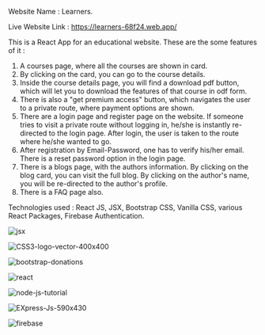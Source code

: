 Website Name : Learners.

Live Website Link : https://learners-68f24.web.app/

This is a React App for an educational website. These are the some features of it :

1. A courses page, where all the courses are shown in card.
2. By clicking on the card, you can go to the course details.
3. Inside the course details page, you will find a download pdf button, which will let you to download the features of that course in odf form.
4. There is also a "get premium access" button, which navigates the user to a private route, where payment options are shown.
5. There are a login page and register page on the website. If someone tries to visit a private route without logging in, he/she is instantly re-directed to the login page. After login, the user is taken to the route where he/she wanted to go.
6. After registration by Email-Password, one has to verify his/her email. There is a reset password option in the login page.
7. There is a blogs page, with the authors information. By clicking on the blog card, you can visit the full blog. By clicking on the author's name, you will be re-directed to the author's profile.
8. There is a FAQ page also.

Technologies used : React JS, JSX, Bootstrap CSS, Vanilla CSS, various React Packages, Firebase Authentication.

![jsx](https://github.com/Waheed-Labib/learners-client-side/assets/108469789/a1012fa5-eef4-4404-a103-b94578ea40e7)

![CSS3-logo-vector-400x400](https://github.com/Waheed-Labib/learners-client-side/assets/108469789/3e03a007-fd15-4d47-b8dd-15bbea17663d)

![bootstrap-donations](https://github.com/Waheed-Labib/learners-client-side/assets/108469789/96c5b6b5-14cc-45b9-bf8b-59ad17abe4ca)

![react](https://github.com/Waheed-Labib/learners-client-side/assets/108469789/0030e5e0-b2cb-421c-969f-8bbf768e0ac4)


![node-js-tutorial](https://github.com/Waheed-Labib/learners-client-side/assets/108469789/427d74b9-47ef-446c-9465-9568144e767f)

![EXpress-Js-590x430](https://github.com/Waheed-Labib/learners-client-side/assets/108469789/534c0689-2d91-45da-b153-97e3f66be25c)

![firebase](https://github.com/Waheed-Labib/learners-client-side/assets/108469789/5371eda0-9d05-475d-94bb-e9dcf5d87e27)


